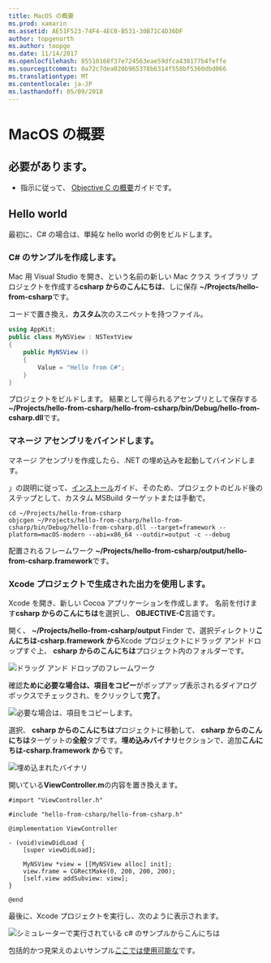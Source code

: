 ```yaml
---
title: MacOS の概要
ms.prod: xamarin
ms.assetid: AE51F523-74F4-4EC0-B531-30B71C4D36DF
author: topgenorth
ms.author: toopge
ms.date: 11/14/2017
ms.openlocfilehash: 85510168f37e724563eae59dfca438177b4feffe
ms.sourcegitcommit: 0a72c7dea020b965378b6314f558bf5360dbd066
ms.translationtype: MT
ms.contentlocale: ja-JP
ms.lasthandoff: 05/09/2018
---
```

# <a name="getting-started-with-macos"></a>MacOS の概要

## <a name="what-you-will-need"></a>必要があります。

* 指示に従って、 [Objective C の概要](~/tools/dotnet-embedding/get-started/objective-c/index.md)ガイドです。

## <a name="hello-world"></a>Hello world

最初に、C# の場合は、単純な hello world の例をビルドします。

### <a name="create-c-sample"></a>C# のサンプルを作成します。

Mac 用 Visual Studio を開き、という名前の新しい Mac クラス ライブラリ プロジェクトを作成する**csharp からのこんにちは**、しに保存 **~/Projects/hello-from-csharp**です。

コードで置き換え、**カスタム**次のスニペットを持つファイル。

```csharp
using AppKit;
public class MyNSView : NSTextView
{
    public MyNSView ()
    {
        Value = "Hello from C#";
    }
}
```

プロジェクトをビルドします。 結果として得られるアセンブリとして保存する **~/Projects/hello-from-csharp/hello-from-csharp/bin/Debug/hello-from-csharp.dll**です。

### <a name="bind-the-managed-assembly"></a>マネージ アセンブリをバインドします。

マネージ アセンブリを作成したら、.NET の埋め込みを起動してバインドします。

」の説明に従って、[インストール](~/tools/dotnet-embedding/get-started/install/install.md)ガイド、そのため、プロジェクトのビルド後のステップとして、カスタム MSBuild ターゲットまたは手動で。

```shell
cd ~/Projects/hello-from-csharp
objcgen ~/Projects/hello-from-csharp/hello-from-csharp/bin/Debug/hello-from-csharp.dll --target=framework --platform=macOS-modern --abi=x86_64 --outdir=output -c --debug
```

配置されるフレームワーク **~/Projects/hello-from-csharp/output/hello-from-csharp.framework**です。

### <a name="use-the-generated-output-in-an-xcode-project"></a>Xcode プロジェクトで生成された出力を使用します。

Xcode を開き、新しい Cocoa アプリケーションを作成します。 名前を付けます**csharp からのこんにちは**を選択し、 **OBJECTIVE-C**言語です。

開く、 **~/Projects/hello-from-csharp/output** Finder で、選択ディレクトリ**こんにちは-csharp.framework から**Xcode プロジェクトにドラッグ アンド ドロップすぐ上、 **csharp からのこんにちは**プロジェクト内のフォルダーです。

![ドラッグ アンド ドロップのフレームワーク](macos-images/hello-from-csharp-mac-drag-drop-framework.png)

確認**ために必要な場合は、項目をコピー**がポップアップ表示されるダイアログ ボックスでチェックされ、をクリックして**完了**。

![必要な場合は、項目をコピーします。](macos-images/hello-from-csharp-mac-copy-items-if-needed.png)

選択、 **csharp からのこんにちは**プロジェクトに移動して、 **csharp からのこんにちは**ターゲットの**全般**タブです。**埋め込みバイナリ**セクションで、追加**こんにちは-csharp.framework から**です。

![埋め込まれたバイナリ](macos-images/hello-from-csharp-mac-embedded-binaries.png)

開いている**ViewController.m**の内容を置き換えます。

```objc
#import "ViewController.h"

#include "hello-from-csharp/hello-from-csharp.h"

@implementation ViewController

- (void)viewDidLoad {
    [super viewDidLoad];
    
    MyNSView *view = [[MyNSView alloc] init];
    view.frame = CGRectMake(0, 200, 200, 200);
    [self.view addSubview: view];
}

@end
```

最後に、Xcode プロジェクトを実行し、次のように表示されます。

![シミュレーターで実行されている c# のサンプルからこんにちは](macos-images/hello-from-csharp-mac.png)

包括的かつ見栄えのよいサンプル[ここでは使用可能な](https://github.com/mono/Embeddinator-4000/tree/objc/samples/mac/weather)です。
